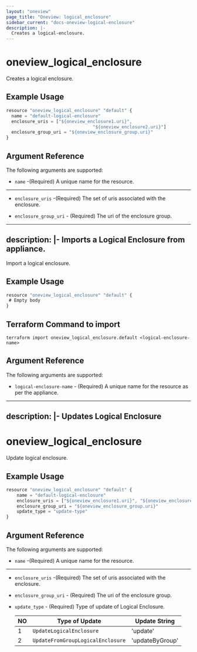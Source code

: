 ```yaml
---
layout: "oneview"
page_title: "Oneview: logical_enclosure"
sidebar_current: "docs-oneview-logical-enclosure"
description: |-
  Creates a logical-enclosure.
---
```


# oneview\_logical\_enclosure

Creates a logical enclosure.

## Example Usage

```js
resource "oneview_logical_enclosure" "default" {
  name = "default-logical-enclosure"
  enclosure_uris = ["${oneview_enclosure1.uri}", 
                                 "${oneview_enclosure2.uri}"]
  enclosure_group_uri = "${oneview_enclosure_group.uri}"
}
```

## Argument Reference

The following arguments are supported: 

* `name` -(Required) A unique name for the resource.

---

* `enclosure_uris` -(Required) The set of uris associated with the enclosure.

* `enclosure_group_uri` - (Required) The uri of the enclosure group. 

---
description: |-
 Imports a Logical Enclosure from appliance.
---

Import a logical enclosure.

## Example Usage

```js
resource "oneview_logical_enclosure" "default" {
 # Empty body
}
```
## Terraform Command to import

	terraform import oneview_logical_enclosure.default <logical-enclosure-name>
	
## Argument Reference

The following arguments are supported: 

* `logical-enclosure-name` - (Required) A unique name for the resource as per the appliance.

- - -
description: |-
  Updates Logical Enclosure
---

# oneview\_logical\_enclosure

Update logical enclosure.

## Example Usage

```js
resource "oneview_logical_enclosure" "default" {
  	name = "default-logical-enclosure"
  	enclosure_uris = ["${oneview_enclosure1.uri}", "${oneview_enclosure2.uri}"]
  	enclosure_group_uri = "${oneview_enclosure_group.uri}"
	update_type = "update-type"
}
```

## Argument Reference

The following arguments are supported: 

* `name` -(Required) A unique name for the resource.

---

* `enclosure_uris` -(Required) The set of uris associated with the enclosure.

* `enclosure_group_uri` - (Required) The uri of the enclosure group. 

* `update_type` - (Required) Type of update of Logical Enclosure.

	| NO |        Type of Update                          |   Update String               |
	|----|------------------------------------------------|-------------------------------|
	|  1 |`UpdateLogicalEnclosure`			              |'update'                       |
	|  2 |`UpdateFromGroupLogicalEnclosure`			      |'updateByGroup'                |


